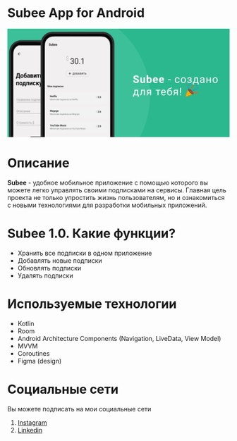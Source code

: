 # Subee App for Android

![Alt Text](https://github.com/skreep1/SubeeApp/blob/master/subee%20main.png)

# Описание
<b>Subee</b> - удобное мобильное приложение с помощью которого вы можете легко управлять своими подписками на сервисы. Главная цель проекта не только упростить жизнь пользователям, но и ознакомиться с новыми технологиями для разработки мобильных приложений.


# Subee 1.0. Какие функции?

- Хранить все подписки в одном приложение 
- Добавлять новые подписки
- Обновлять подписки
- Удалять подписки



# Используемые технологии

- Kotlin
- Room
- Android Architecture Components (Navigation, LiveData, View Model)
- MVVM
- Coroutines
- Figma (design)

# Социальные сети
Вы можете подписать на мои социальные сети 
1. [Instagram](http://instagram.com/skreep1/ "Instagram") 
2. [Linkedin](https://www.linkedin.com/in/skreep/ "Linkedin")

